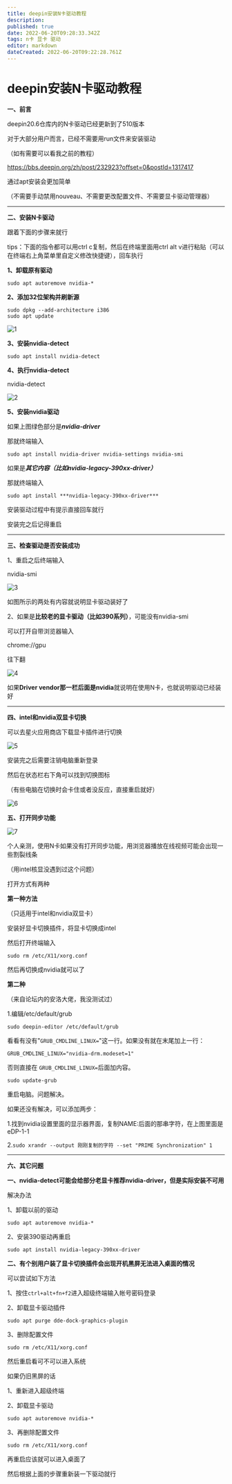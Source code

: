 ```yaml
---
title: deepin安装N卡驱动教程
description: 
published: true
date: 2022-06-20T09:28:33.342Z
tags: n卡 显卡 驱动
editor: markdown
dateCreated: 2022-06-20T09:22:28.761Z
---
```


# deepin安装N卡驱动教程
**一、前言**

deepin20.6仓库内的N卡驱动已经更新到了510版本

对于大部分用户而言，已经不需要用run文件来安装驱动

（如有需要可以看我之前的教程）

https://bbs.deepin.org/zh/post/232923?offset=0&postId=1317417

通过apt安装会更加简单

（不需要手动禁用nouveau、不需要更改配置文件、不需要显卡驱动管理器）

------

**二、安装N卡驱动**

跟着下面的步骤来就行

tips：下面的指令都可以用ctrl c复制，然后在终端里面用ctrl alt v进行粘贴（可以在终端右上角菜单里自定义修改快捷键），回车执行

**1、卸载原有驱动**

`sudo apt autoremove nvidia-*`

**2、添加32位架构并刷新源**

```
sudo dpkg --add-architecture i386
sudo apt update
```

![1](https://storage.deepin.org/thread/202206101518227757_image.png)

**3、安装nvidia-detect**

`sudo apt install nvidia-detect`

**4、执行nvidia-detect**

nvidia-detect

![2](https://storage.deepin.org/thread/202206101520101877_image.png)

**5、安装nvidia驱动**

如果上图绿色部分是***nvidia-driver***

那就终端输入

`sudo apt install nvidia-driver nvidia-settings nvidia-smi`

如果是***其它内容（比如nvidia-legacy-390xx-driver）***

那就终端输入

`sudo apt install ***nvidia-legacy-390xx-driver***`

安装驱动过程中有提示直接回车就行

安装完之后记得重启

------

**三、检查驱动是否安装成功**

1、重启之后终端输入

nvidia-smi

![3](https://storage.deepin.org/thread/202206101526128800_image.png)

如图所示的两处有内容就说明显卡驱动装好了

2、如果是**比较老的显卡驱动（比如390系列）**，可能没有nvidia-smi

可以打开自带浏览器输入

chrome://gpu

往下翻

![4](https://storage.deepin.org/thread/202206101537493310_image.png)

如果**Driver vendor那一栏后面是nvidia**就说明在使用N卡，也就说明驱动已经装好

------

**四、intel和nvidia双显卡切换**

可以去星火应用商店下载显卡插件进行切换

![5](https://storage.deepin.org/thread/202206101553344494_image.png)

安装完之后需要注销电脑重新登录

然后在状态栏右下角可以找到切换图标

（有些电脑在切换时会卡住或者没反应，直接重启就好）

![6](https://storage.deepin.org/thread/202206101554559505_image.png)

**五、打开同步功能**

![7](https://storage.deepin.org/thread/202206101611035221_image.png)

个人亲测，使用N卡如果没有打开同步功能，用浏览器播放在线视频可能会出现一些割裂线条

（用intel核显没遇到过这个问题）

打开方式有两种

**第一种方法**

（只适用于intel和nvidia双显卡）

安装好显卡切换插件，将显卡切换成intel

然后打开终端输入

`sudo rm /etc/X11/xorg.conf`

然后再切换成nvidia就可以了

**第二种**

（来自论坛内的安洛大佬，我没测试过）

1.编辑/etc/default/grub

```
sudo deepin-editor /etc/default/grub
```

看看有没有"`GRUB_CMDLINE_LINUX=`"这一行。如果没有就在末尾加上一行：

```
GRUB_CMDLINE_LINUX="nvidia-drm.modeset=1"
```

否则直接在 `GRUB_CMDLINE_LINUX=`后面加内容。

```
sudo update-grub
```

重启电脑。问题解决。

如果还没有解决，可以添加两步：

1.找到nvidia设置里面的显示器界面，复制NAME:后面的那串字符，在上图里面是eDP-1-1

2.`sudo xrandr --output 刚刚复制的字符 --set "PRIME Synchronization" 1`

------

**六、其它问题**

**一、nvidia-detect可能会给部分老显卡推荐nvidia-driver，但是实际安装不可用**

解决办法

1、卸载以前的驱动

`sudo apt autoremove nvidia-*`

2、安装390驱动再重启

`sudo apt install nvidia-legacy-390xx-driver`

**二、有个别用户装了显卡切换插件会出现开机黑屏无法进入桌面的情况**

可以尝试如下方法

1、按住`ctrl+alt+fn+f2`进入超级终端输入帐号密码登录

2、卸载显卡驱动插件

`sudo apt purge dde-dock-graphics-plugin`

3、删除配置文件

`sudo rm /etc/X11/xorg.conf`

然后重启看可不可以进入系统

如果仍旧黑屏的话

1、重新进入超级终端

2、卸载显卡驱动

`sudo apt autoremove nvidia-*`

3、再删除配置文件

`sudo rm /etc/X11/xorg.conf`

再重启应该就可以进入桌面了

然后根据上面的步骤重新装一下驱动就行
